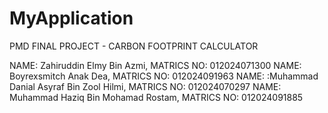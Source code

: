 # MyApplication
PMD FINAL PROJECT - CARBON FOOTPRINT CALCULATOR 

NAME: Zahiruddin Elmy Bin Azmi, MATRICS NO: 012024071300 
NAME: Boyrexsmitch Anak Dea, MATRICS NO: 012024091963 
NAME: :Muhammad Danial Asyraf Bin Zool Hilmi, MATRICS NO: 012024070297 
NAME: Muhammad Haziq Bin Mohamad Rostam, MATRICS NO: 012024091885 

